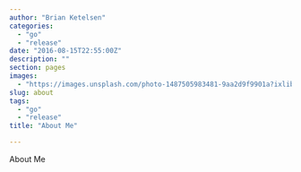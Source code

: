 ```yaml
---
author: "Brian Ketelsen"
categories: 
  - "go"
  - "release"
date: "2016-08-15T22:55:00Z"
description: ""
section: pages
images: 
  - "https://images.unsplash.com/photo-1487505983481-9aa2d9f9901a?ixlib=rb-0.3.5&q=80&fm=jpg&crop=entropy&cs=tinysrgb&w=1080&fit=max&s=beb2fdb8e2d1f0b888d896ae904bbb9d"
slug: about
tags: 
  - "go"
  - "release"
title: "About Me"

---
```



About Me